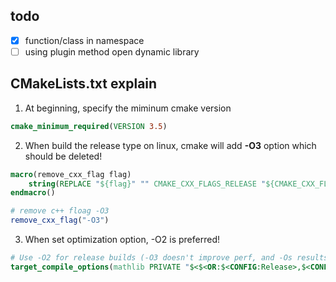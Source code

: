 todo
----
- [x] function/class in namespace
- [ ] using plugin method open dynamic library

CMakeLists.txt explain
----------------------
1. At beginning, specify the miminum cmake version
```cmake
cmake_minimum_required(VERSION 3.5)
```

2. When build the release type on linux, cmake will add **-O3** option which should be deleted!
```cmake
macro(remove_cxx_flag flag)
    string(REPLACE "${flag}" "" CMAKE_CXX_FLAGS_RELEASE "${CMAKE_CXX_FLAGS_RELEASE}")
endmacro()

# remove c++ floag -O3
remove_cxx_flag("-O3")
```
3. When set optimization option, -O2 is preferred!
```cmake
# Use -O2 for release builds (-O3 doesn't improve perf, and -Os results in perf regression)
target_compile_options(mathlib PRIVATE "$<$<OR:$<CONFIG:Release>,$<CONFIG:RelWithDebInfo>>:-O2>")
```

